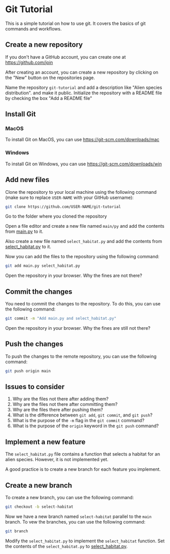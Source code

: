 # Git Tutorial
This is a simple tutorial on how to use git. It covers the basics of git commands and workflows.


## Create a new repository

If you don't have a GitHub account, you can create one at https://github.com/join

After creating an account, you can create a new repository by clicking on the
"New" button on the repositories page.

Name the repository `git-tutorial` and add a description like "Alien species 
distribution". and make it public. 
Initialize the repository with a README file by checking the box "Add a README file"

## Install Git

### MacOS

To install Git on MacOS, you can use https://git-scm.com/downloads/mac

### Windows

To install Git on Windows, you can use https://git-scm.com/downloads/win

## Add new files

Clone the repository to your local machine using the following command 
(make sure to replace `USER-NAME` with your GitHub username):

```bash
git clone https://github.com/USER-NAME/git-tutorial
```

Go to the folder where you cloned the repository

Open a file editor and create a new file named `main/py` and add the contents from 
[main.py](https://raw.githubusercontent.com/QCDIS/git-tutorial/refs/heads/main/main.py) to it.

Also create a new file named `select_habitat.py` and add the contents from 
[select_habitat.py](https://raw.githubusercontent.com/QCDIS/git-tutorial/refs/heads/main/select_habitat.py) to it.

Now you can add the files to the repository using the following command:

```bash
git add main.py select_habitat.py
```

Open the repository in your browser. 
Why the fines are not there?

## Commit the changes

You need to commit the changes to the repository.
To do this, you can use the following command:

```bash
git commit -m "Add main.py and select_habitat.py"
```

Open the repository in your browser. 
Why the fines are still not there?


## Push the changes

To push the changes to the remote repository, you can use the following command:

```bash
git push origin main
```

## Issues to consider

1. Why are the files not there after adding them?
2. Why are the files not there after committing them?
3. Why are the files there after pushing them?
4. What is the difference between `git add`, `git commit`, and `git push`?
5. What is the purpose of the `-m` flag in the `git commit` command?
6. What is the purpose of the `origin` keyword in the `git push` command?


## Implement a new feature

The `select_habitat.py` file contains a function that selects a habitat for an alien species.
However, it is not implemented yet. 

A good practice is to create a new branch for each feature you implement.


## Create a new branch

To create a new branch, you can use the following command:

```bash
git checkout -b select-habitat
```

Now we have a new branch named `select-habitat` parallel to the `main` branch.
To vew the branches, you can use the following command:

```bash
git branch
```

Modify the `select_habitat.py` to implement the `select_habitat` function.
Set the contents of the `select_habitat.py`  to [select_habitat.py](https://raw.githubusercontent.com/QCDIS/git-tutorial/refs/heads/select-habitat/select_habitat.py).
